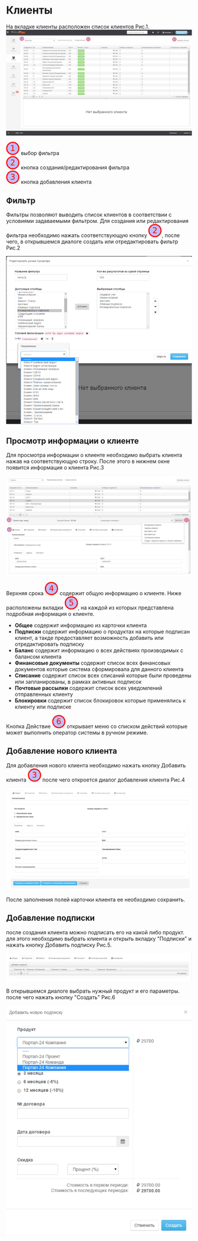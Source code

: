 # Клиенты

На вкладке клиенты расположен список клиентов Рис.1.  
![](assets/klients1.png)

![](assets/1.png) выбор фильтра  
![](assets/2.png) кнопка создания/редактирования фильтра  
![](assets/3.png) кнопка добавления клиента

## Фильтр

Фильтры позволяют выводить список клиентов в соответствии с условиями задаваемыми фильтром. Для создания или редактирования фильтра необходимо нажать соответствующую кнопку ![](assets/2.png), после чего, в открывшемся диалоге создать или отредактировать фильтр Рис.2

![](assets/klients2.png)

## Просмотр информации о клиенте

Для просмотра информации о клиенте необходимо выбрать клиента нажав на соответствующую строку. После этого в нижнем окне появится информация о клиента Рис.3

![](assets/klients3.png)

Верхняя срока ![](assets/4.png) содержит общую информацию о клиенте. Ниже расположены вкладки ![](assets/5.png), на каждой из которых представлена подробная информация о клиенте.

* **Общее** содержит информацию из карточки клиента  
* **Подписки** содержит информацию о продуктах на которые подписан клиент, а такде предоставляет возможность добавить или отредактировать подписку  
* **Баланс** содержит информацию о всех действиях производимых с балансом клиента  
* **Финансовые документы** содержит список всех финансовых документов которые система сформировала для данного клиента  
* **Списание** содержит список всех списаний которые были проведены или запланированы, в рамках активных подписок  
* **Почтовые рассылки** содержит список всех уведомлений отправленных клиенту  
* **Блокировки** содержит список блокировок которые применялись к клиенту или подписке  

Кнопка Действие ![](assets/6.png) открывает меню со списком действий которые может выполнить оператор системы в ручном режиме.

## Добавление нового клиента

Для добавления нового клиента необходимо нажать кнопку Добавить клиента ![](assets/3.png) после чего откроется диалог добавления клиента Рис.4

![](assets/klients4.png)

После заполнения полей карточки клиента ее необходимо сохранить.

## Добавление подписки

после создания клиента можно подписать его на какой либо продукт. для этого необходимо выбрать клиента и открыть вкладку "Подписки" и нажать кнопку Добавить подписку Рис.5.

![](assets/klients5.png)

В открывшемся диалоге выбрать нужный продукт и его параметры. после чего нажать кнопку "Создать" Рис.6

![](assets/klients6.png)

